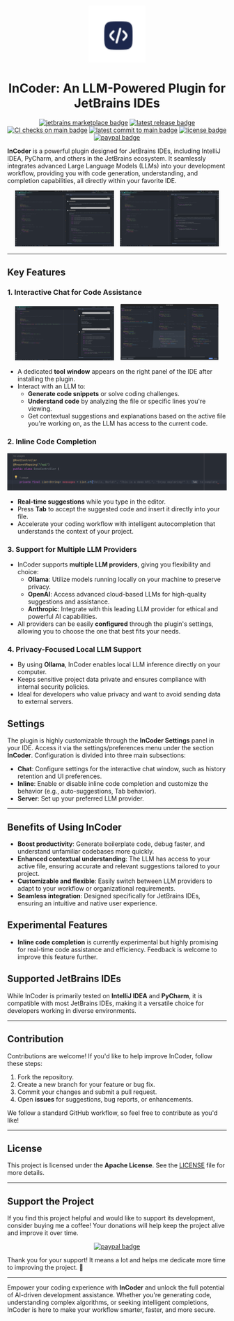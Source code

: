 <div align="center">

<img src="src/main/resources/META-INF/pluginIcon.svg" height="130" alt="InCoder">

# InCoder: An LLM-Powered Plugin for JetBrains IDEs

[![jetbrains marketplace badge]][jetbrains marketplace link]
[![latest release badge]][latest release link]
[![CI checks on main badge]][CI checks on main link]
[![latest commit to main badge]][latest commit to main link]
[![license badge]][license link]
[![paypal badge]][paypal link]

</div>

<!-- Plugin description -->

**InCoder** is a powerful plugin designed for JetBrains IDEs, including IntelliJ IDEA, PyCharm, and others in the JetBrains ecosystem.
It seamlessly integrates advanced Large Language Models (LLMs) into your development workflow, providing you with code generation, understanding, and completion capabilities, all directly within your favorite IDE.

<p align="center">
  <img src=".github/readme/demo-chat-hello-world-01.png" alt="Demo Chat Hello World 01" style="width: 45%; margin-right: 10px;">
  <img src=".github/readme/demo-chat-hello-world-02.png" alt="Demo Chat Hello World 02" style="width: 45%;">
</p>

---

## Key Features

### 1. **Interactive Chat for Code Assistance**

<p align="center">
  <img src=".github/readme/demo-chat.png" alt="Demo Chat" style="width: 45%; margin-right: 10px;">
  <img src=".github/readme/demo-chat-merge.png" alt="Demo Chat Merge" style="width: 45%;">
</p>


- A dedicated **tool window** appears on the right panel of the IDE after installing the plugin.
- Interact with an LLM to:
  - **Generate code snippets** or solve coding challenges.
  - **Understand code** by analyzing the file or specific lines you're viewing.
  - Get contextual suggestions and explanations based on the active file you're working on, as the LLM has access to the current code.

### 2. **Inline Code Completion**

![Demo Inline](.github/readme/demo-inline.png)

- **Real-time suggestions** while you type in the editor.
- Press **Tab** to accept the suggested code and insert it directly into your file.
- Accelerate your coding workflow with intelligent autocompletion that understands the context of your project.

### 3. **Support for Multiple LLM Providers**
- InCoder supports **multiple LLM providers**, giving you flexibility and choice:
  - **Ollama**: Utilize models running locally on your machine to preserve privacy.
  - **OpenAI**: Access advanced cloud-based LLMs for high-quality suggestions and assistance.
  - **Anthropic**: Integrate with this leading LLM provider for ethical and powerful AI capabilities.
- All providers can be easily **configured** through the plugin's settings, allowing you to choose the one that best fits your needs.

### 4. **Privacy-Focused Local LLM Support**
- By using **Ollama**, InCoder enables local LLM inference directly on your computer.
- Keeps sensitive project data private and ensures compliance with internal security policies.
- Ideal for developers who value privacy and want to avoid sending data to external servers.

## Settings
The plugin is highly customizable through the **InCoder Settings** panel in your IDE. Access it via the settings/preferences menu under the section **InCoder**. 
Configuration is divided into three main subsections:

- **Chat**: Configure settings for the interactive chat window, such as history retention and UI preferences.
- **Inline**: Enable or disable inline code completion and customize the behavior (e.g., auto-suggestions, Tab behavior).
- **Server**: Set up your preferred LLM provider.

---

## Benefits of Using InCoder
- **Boost productivity**: Generate boilerplate code, debug faster, and understand unfamiliar codebases more quickly.
- **Enhanced contextual understanding**: The LLM has access to your active file, ensuring accurate and relevant suggestions tailored to your project.
- **Customizable and flexible**: Easily switch between LLM providers to adapt to your workflow or organizational requirements.
- **Seamless integration**: Designed specifically for JetBrains IDEs, ensuring an intuitive and native user experience.

## Experimental Features
- **Inline code completion** is currently experimental but highly promising for real-time code assistance and efficiency. Feedback is welcome to improve this feature further.

## Supported JetBrains IDEs
While InCoder is primarily tested on **IntelliJ IDEA** and **PyCharm**, it is compatible with most JetBrains IDEs, making it a versatile choice for developers working in diverse environments.

<!-- Plugin description end -->

---

## Contribution
Contributions are welcome! If you'd like to help improve InCoder, follow these steps:
1. Fork the repository.
2. Create a new branch for your feature or bug fix.
3. Commit your changes and submit a pull request.
4. Open **issues** for suggestions, bug reports, or enhancements.

We follow a standard GitHub workflow, so feel free to contribute as you'd like!

---

## License
This project is licensed under the **Apache License**.
See the [LICENSE](LICENSE) file for more details.

---

## Support the Project

If you find this project helpful and would like to support its development, consider buying me a coffee!
Your donations will help keep the project alive and improve it over time.

<div align="center">

[![paypal badge]][paypal link]

</div>

Thank you for your support! It means a lot and helps me dedicate more time to improving the project. 🙏

---

Empower your coding experience with **InCoder** and unlock the full potential of AI-driven development assistance. 
Whether you're generating code, understanding complex algorithms, or seeking intelligent completions, InCoder is here to make your workflow smarter, faster, and more secure.

[jetbrains marketplace badge]: https://flat.badgen.net/badge/JETBRAINS%20Marketplace/Download/orange
[jetbrains marketplace link]: https://plugins.jetbrains.com/plugin/26037-incoder
[latest release badge]: https://flat.badgen.net/github/release/damiano1996/incoder-plugin/development?icon=github
[latest release link]: https://github.com/damiano1996/incoder-plugin/releases/latest
[CI checks on main badge]: https://flat.badgen.net/github/checks/damiano1996/incoder-plugin/main?label=CI%20status%20on%20main&cache=900&icon=github
[CI checks on main link]: https://github.com/damiano1996/incoder-plugin/actions?query=branch%3Amain
[latest commit to main badge]: https://flat.badgen.net/github/last-commit/damiano1996/incoder-plugin/main?icon=github&color=yellow&label=last%20dev%20commit&cache=900
[latest commit to main link]: https://github.com/damiano1996/incoder-plugin/commits/main
[license badge]: https://flat.badgen.net/github/license/damiano1996/incoder-plugin
[license link]: https://github.com/damiano1996/incoder-plugin/blob/main/LICENSE
[paypal badge]: https://flat.badgen.net/badge/PayPal/Donate/blue
[paypal link]: https://www.paypal.com/donate/?hosted_button_id=WB3T45XNXGNYU